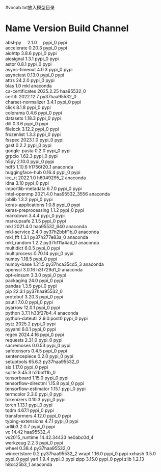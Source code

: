 #vocab.txt放入模型目录
# Name                    Version                   Build  Channel  
absl-py &nbsp;&nbsp;&nbsp;                  2.1.0      &nbsp;&nbsp;&nbsp;              pypi_0    pypi  
accelerate                0.20.3                   pypi_0    pypi  
aiohttp                   3.8.6                    pypi_0    pypi  
aiosignal                 1.3.1                    pypi_0    pypi  
astor                     0.8.1                    pypi_0    pypi  
async-timeout             4.0.3                    pypi_0    pypi  
asynctest                 0.13.0                   pypi_0    pypi  
attrs                     24.2.0                   pypi_0    pypi  
blas                      1.0                         mkl    anaconda  
ca-certificates           2025.2.25            haa95532_0  
certifi                   2022.12.7        py37haa95532_0  
charset-normalizer        3.4.1                    pypi_0    pypi  
click                     8.1.8                    pypi_0    pypi  
colorama                  0.4.6                    pypi_0    pypi  
datasets                  1.18.3                   pypi_0    pypi  
dill                      0.3.6                    pypi_0    pypi  
filelock                  3.12.2                   pypi_0    pypi  
frozenlist                1.3.3                    pypi_0    pypi  
fsspec                    2023.1.0                 pypi_0    pypi  
gast                      0.2.2                    pypi_0    pypi  
google-pasta              0.2.0                    pypi_0    pypi  
grpcio                    1.62.3                   pypi_0    pypi  
h5py                      2.10.0                   pypi_0    pypi  
hdf5                      1.10.6               h1756f20_1    anaconda  
huggingface-hub           0.16.4                   pypi_0    pypi  
icc_rt                    2022.1.0             h6049295_2    anaconda  
idna                      3.10                     pypi_0    pypi  
importlib-metadata        6.7.0                    pypi_0    pypi  
intel-openmp              2021.4.0          haa95532_3556    anaconda  
joblib                    1.3.2                    pypi_0    pypi  
keras-applications        1.0.8                    pypi_0    pypi  
keras-preprocessing       1.1.2                    pypi_0    pypi  
markdown                  3.4.4                    pypi_0    pypi  
markupsafe                2.1.5                    pypi_0    pypi  
mkl                       2021.4.0           haa95532_640    anaconda  
mkl-service               2.4.0            py37h2bbff1b_0    anaconda  
mkl_fft                   1.3.1            py37h277e83a_0    anaconda  
mkl_random                1.2.2            py37hf11a4ad_0    anaconda  
multidict                 6.0.5                    pypi_0    pypi  
multiprocess              0.70.14                  pypi_0    pypi  
numpy                     1.18.5                   pypi_0    pypi  
numpy-base                1.21.5           py37hca35cd5_3    anaconda  
openssl                   3.0.16               h3f729d1_0    anaconda  
opt-einsum                3.3.0                    pypi_0    pypi  
packaging                 24.0                     pypi_0    pypi  
pandas                    1.3.5                    pypi_0    pypi  
pip                       22.3.1           py37haa95532_0  
protobuf                  3.20.3                   pypi_0    pypi  
psutil                    7.0.0                    pypi_0    pypi  
pyarrow                   12.0.1                   pypi_0    pypi  
python                    3.7.1                h33f27b4_4    anaconda  
python-dateutil           2.9.0.post0              pypi_0    pypi  
pytz                      2025.2                   pypi_0    pypi  
pyyaml                    6.0.1                    pypi_0    pypi  
regex                     2024.4.16                pypi_0    pypi  
requests                  2.31.0                   pypi_0    pypi  
sacremoses                0.0.53                   pypi_0    pypi  
safetensors               0.4.5                    pypi_0    pypi  
sentencepiece             0.2.0                    pypi_0    pypi  
setuptools                65.6.3           py37haa95532_0  
six                       1.17.0                   pypi_0    pypi  
sqlite                    3.45.3               h2bbff1b_0  
tensorboard               1.15.0                   pypi_0    pypi  
tensorflow-directml       1.15.8                   pypi_0    pypi  
tensorflow-estimator      1.15.1                   pypi_0    pypi  
termcolor                 2.3.0                    pypi_0    pypi  
tokenizers                0.10.3                   pypi_0    pypi  
torch                     1.13.1                   pypi_0    pypi  
tqdm                      4.67.1                   pypi_0    pypi  
transformers              4.12.0                   pypi_0    pypi  
typing-extensions         4.7.1                    pypi_0    pypi  
urllib3                   2.0.7                    pypi_0    pypi  
vc                        14.42                haa95532_4  
vs2015_runtime            14.42.34433          he0abc0d_4  
werkzeug                  2.2.3                    pypi_0    pypi  
wheel                     0.38.4           py37haa95532_0  
wincertstore              0.2              py37haa95532_2
wrapt                     1.16.0                   pypi_0    pypi
xxhash                    3.5.0                    pypi_0    pypi
yarl                      1.9.4                    pypi_0    pypi
zipp                      3.15.0                   pypi_0    pypi
zlib                      1.2.13               h8cc25b3_1    anaconda
